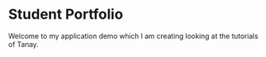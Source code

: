 # Student Portfolio

Welcome to my application demo which I am creating looking at the tutorials of Tanay.